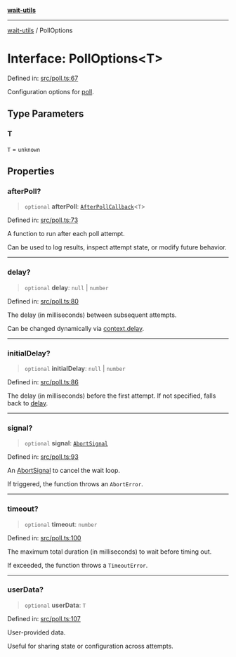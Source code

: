[**wait-utils**](../README.md)

***

[wait-utils](../globals.md) / PollOptions

# Interface: PollOptions\<T\>

Defined in: [src/poll.ts:67](https://github.com/havelessbemore/wait-utils/blob/f8bff5b47c64f45aba9b31f67688196f18b2c467/src/poll.ts#L67)

Configuration options for [poll](../functions/poll.md).

## Type Parameters

### T

`T` = `unknown`

## Properties

### afterPoll?

> `optional` **afterPoll**: [`AfterPollCallback`](../type-aliases/AfterPollCallback.md)\<`T`\>

Defined in: [src/poll.ts:73](https://github.com/havelessbemore/wait-utils/blob/f8bff5b47c64f45aba9b31f67688196f18b2c467/src/poll.ts#L73)

A function to run after each poll attempt.

Can be used to log results, inspect attempt state, or modify future behavior.

***

### delay?

> `optional` **delay**: `null` \| `number`

Defined in: [src/poll.ts:80](https://github.com/havelessbemore/wait-utils/blob/f8bff5b47c64f45aba9b31f67688196f18b2c467/src/poll.ts#L80)

The delay (in milliseconds) between subsequent attempts.

Can be changed dynamically via [context.delay](PollContext.md#delay).

***

### initialDelay?

> `optional` **initialDelay**: `null` \| `number`

Defined in: [src/poll.ts:86](https://github.com/havelessbemore/wait-utils/blob/f8bff5b47c64f45aba9b31f67688196f18b2c467/src/poll.ts#L86)

The delay (in milliseconds) before the first attempt.
If not specified, falls back to [delay](#delay).

***

### signal?

> `optional` **signal**: [`AbortSignal`](#)

Defined in: [src/poll.ts:93](https://github.com/havelessbemore/wait-utils/blob/f8bff5b47c64f45aba9b31f67688196f18b2c467/src/poll.ts#L93)

An [AbortSignal](#) to cancel the wait loop.

If triggered, the function throws an `AbortError`.

***

### timeout?

> `optional` **timeout**: `number`

Defined in: [src/poll.ts:100](https://github.com/havelessbemore/wait-utils/blob/f8bff5b47c64f45aba9b31f67688196f18b2c467/src/poll.ts#L100)

The maximum total duration (in milliseconds) to wait before timing out.

If exceeded, the function throws a `TimeoutError`.

***

### userData?

> `optional` **userData**: `T`

Defined in: [src/poll.ts:107](https://github.com/havelessbemore/wait-utils/blob/f8bff5b47c64f45aba9b31f67688196f18b2c467/src/poll.ts#L107)

User-provided data.

Useful for sharing state or configuration across attempts.

